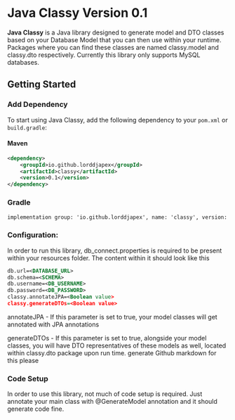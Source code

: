 # Java Classy Version 0.1

**Java Classy** is a Java library designed to generate model and DTO classes based on your Database Model that you can then use within your runtime. Packages where you can find these classes are named classy.model and classy.dto respectively. Currently this library only supports MySQL databases.


## Getting Started

### Add Dependency

To start using Java Classy, add the following dependency to your `pom.xml` or `build.gradle`:

#### Maven
```xml
<dependency>
    <groupId>io.github.lorddjapex</groupId>
    <artifactId>classy</artifactId>
    <version>0.1</version>
</dependency>
```
### Gradle
```xml
implementation group: 'io.github.lorddjapex', name: 'classy', version: '0.1'
```

### Configuration:
In order to run this library, db_connect.properties is required to be present within your resources folder. The content within it should look like this
```xml
db.url=<DATABASE_URL>
db.schema=<SCHEMA>
db.username=<DB_USERNAME>
db.password=<DB_PASSWORD>
classy.annotateJPA=<Boolean value>
classy.generateDTOs=<Boolean value>
```

annotateJPA - If this parameter is set to true, your model classes will get annotated with JPA annotations

generateDTOs - If this parameter is set to true, alongside your model classes, you will have DTO representatives of these models as well, located within classy.dto package upon run time. 
generate Github markdown for this please

### Code Setup
In order to use this library, not much of code setup is required. Just annotate your main class with @GenerateModel annotation and it should generate code fine.
